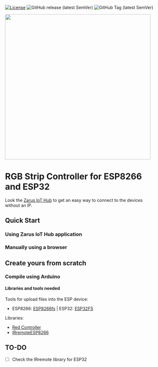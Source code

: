 [![License](https://img.shields.io/badge/license-CC%20BY--NC--SA%204.0-green)](https://creativecommons.org/licenses/by-nc-sa/4.0/deed.es)
![GitHub release (latest SemVer)](https://img.shields.io/github/v/release/AndresDuran53/zarus-red-controller?sort=semver)
![GitHub Tag (latest SemVer)](https://img.shields.io/github/v/tag/AndresDuran53/zarus-red-controller?sort=semver)

<img  width="480" src="https://raw.githubusercontent.com/AndresDuran53/zarus-red-controller/master/iot_rgb_banner.png">

# RGB Strip Controller for ESP8266 and ESP32
Look the [Zarus IoT Hub](https://github.com/AndresDuran53/zarus-iot-app) to get an easy way to connect to the devices without an IP.

## Quick Start
### Using Zarus IoT Hub application

### Manually using a browser

## Create yours from scratch

### Compile using Arduino

#### Libraries and tools needed
Tools for upload files into the ESP device:
* ESP8266: [ESP8266fs](https://github.com/esp8266/arduino-esp8266fs-plugin/releases) | ESP32: [ESP32FS](https://github.com/me-no-dev/arduino-esp32fs-plugin/releases)

Libraries:
* [Red Controller](https://github.com/AndresDuran53/zarus-red-controller/)
* [IRremoteESP8266](https://github.com/crankyoldgit/IRremoteESP8266)

## TO-DO
- [ ] Check the IRremote library for ESP32
